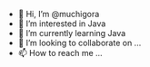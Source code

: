 - 👋 Hi, I’m @muchigora
- 👀 I’m interested in Java
- 🌱 I’m currently learning Java
- 💞️ I’m looking to collaborate on ...
- 📫 How to reach me ...

<!---
muchigora/muchigora is a ✨ special ✨ repository because its `README.md` (this file) appears on your GitHub profile.
You can click the Preview link to take a look at your changes.
--->
